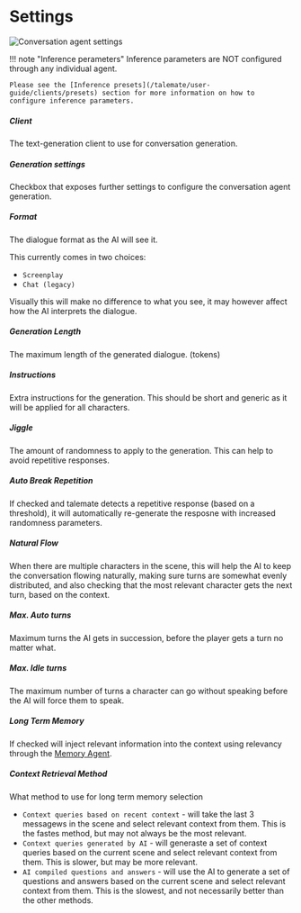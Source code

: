 # Settings

![Conversation agent settings](/talemate/img/0.26.0/conversation-agent-settings.png)

!!! note "Inference perameters"
    Inference parameters are NOT configured through any individual agent.

    Please see the [Inference presets](/talemate/user-guide/clients/presets) section for more information on how to configure inference parameters.

##### Client

The text-generation client to use for conversation generation.

##### Generation settings

Checkbox that exposes further settings to configure the conversation agent generation.

##### Format

The dialogue format as the AI will see it.

This currently comes in two choices: 

- `Screenplay`
- `Chat (legacy)`

Visually this will make no difference to what you see, it may however affect how the AI interprets the dialogue.

##### Generation Length

The maximum length of the generated dialogue. (tokens)

##### Instructions

Extra instructions for the generation. This should be short and generic as it will be applied for all characters.

##### Jiggle

The amount of randomness to apply to the generation. This can help to avoid repetitive responses.

##### Auto Break Repetition

If checked and talemate detects a repetitive response (based on a threshold), it will automatically re-generate the resposne with increased randomness parameters.

##### Natural Flow

When there are multiple characters in the scene, this will help the AI to keep the conversation flowing naturally, making sure turns are somewhat evenly distributed, and also checking that the most relevant character gets the next turn, based on the context.

##### Max. Auto turns

Maximum turns the AI gets in succession, before the player gets a turn no matter what.

##### Max. Idle turns

The maximum number of turns a character can go without speaking before the AI will force them to speak.

##### Long Term Memory

If checked will inject relevant information into the context using relevancy through the [Memory Agent](/talemate/user-guide/agents/memory).

##### Context Retrieval Method

What method to use for long term memory selection

- `Context queries based on recent context` - will take the last 3 messagews in the scene and select relevant context from them. This is the fastes method, but may not always be the most relevant.
- `Context queries generated by AI` - will generaste a set of context queries based on the current scene and select relevant context from them. This is slower, but may be more relevant.
- `AI compiled questions and answers` - will use the AI to generate a set of questions and answers based on the current scene and select relevant context from them. This is the slowest, and not necessarily better than the other methods.

